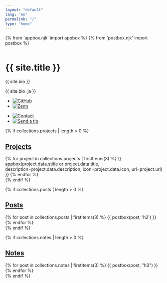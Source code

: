 ```yaml
---
layout: "default"
lang: "en"
permalink: "/"
type: "home"
---
```

{% from 'appbox.njk' import appbox %}
{% from 'postbox.njk' import postbox %}

<div class="profbox">
  <div class="proficon" aria-hidden data-svg="drpct">
    <noscript>
      <img src="{{ site.icons.proficon }}" alt>
    </noscript>
  </div>
  <h1>{{ site.title }}</h1>
  <p>{{ site.bio }}</p>
  <p lang="ja">{{ site.bio_ja }}</p>

  <ul>
    <li>
      <a href="https://github.com/Cizzuk" aria-label="GitHub" data-svg="gh" title="GitHub" rel="me">
        <noscript>
          <img alt="GitHub" src="/assets/home/icons/gh.png" class="dark-reverse">
        </noscript>
      </a>
    </li>
    <li>
      <a href="https://zenn.dev/cizzuk" aria-label="Zenn" data-svg="zenn" title="Zenn" rel="me">
        <noscript>
          <img alt="Zenn" src="/assets/home/icons/zenn.png">
        </noscript>
      </a>
    </li>
  </ul>
  <ul>
    <li>
      <a href="/contact/" aria-label="Contact" data-svg="mail" title="Contact">
        <noscript>
          <img alt="Contact" src="/assets/home/icons/mail.png" class="dark-reverse">
        </noscript>
      </a>
    </li>
    <li>
      <a href="/tip/" aria-label="Send a tip" data-svg="heart" title="Send a tip">
        <noscript>
          <img alt="Send a tip" src="/assets/home/icons/heart.png" class="dark-reverse">
        </noscript>
      </a>
    </li>
  </ul>
</div>

{% if collections.projects | length > 0 %}
## [Projects](/projects/)
<section>
  {% for project in collections.projects | firstItems(3) %}
  {{ appbox(project.data.stitle or project.data.title,
    description=project.data.description,
    icon=project.data.icon,
    url=project.url) }}
  {% endfor %}
</section>
{% endif %}

{% if collections.posts | length > 0 %}
## [Posts](/posts/)
<section>
  {% for post in collections.posts | firstItems(3) %}
  {{ postbox(post, 'h2') }}
  {% endfor %}
</section>
{% endif %}

{% if collections.notes | length > 0 %}
## [Notes](/notes/)
<section>
  {% for post in collections.notes | firstItems(3) %}
  {{ postbox(post, "h3") }}
  {% endfor %}
</section>
{% endif %}

